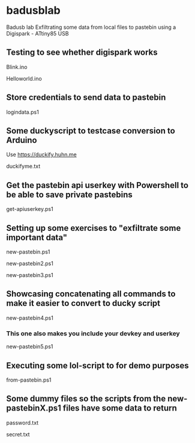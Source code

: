 # badusblab
Badusb lab
Exfiltrating some data from local files to pastebin using a Digispark - ATtiny85 USB

## Testing to see whether digispark works
Blink.ino

Helloworld.ino

## Store credentials to send data to pastebin
logindata.ps1

## Some duckyscript to testcase conversion to Arduino
Use https://duckify.huhn.me

duckifyme.txt

## Get the pastebin api userkey with Powershell to be able to save private pastebins

get-apiuserkey.ps1

## Setting up some exercises to "exfiltrate some important data"
new-pastebin.ps1

new-pastebin2.ps1

new-pastebin3.ps1

## Showcasing  concatenating all commands to make it easier to convert to ducky script
new-pastebin4.ps1
### This one also makes you include your devkey and userkey
new-pastebin5.ps1

## Executing some lol-script to for demo purposes
from-pastebin.ps1

## Some dummy files so the scripts from the new-pastebinX.ps1 files have some data to return

password.txt

secret.txt
